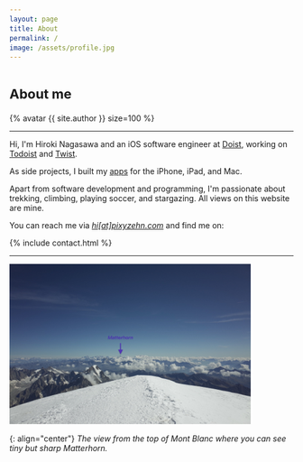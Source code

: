 ```yaml
---
layout: page
title: About
permalink: /
image: /assets/profile.jpg
---
```


<h1><small>About me</small></h1>

{% avatar {{ site.author }} size=100 %}

---

Hi, I'm Hiroki Nagasawa and an iOS software engineer at [Doist](https://doist.com), working on [Todoist](https://todoist.com/home) and [Twist](https://twist.com/home).

As side projects, I built my [apps](/apps) for the iPhone, iPad, and Mac.

Apart from software development and programming, I'm passionate about trekking, climbing, playing soccer, and stargazing. All views on this website are mine.

You can reach me via <a href="{{ site.links.email }}"><em>hi[at]pixyzehn.com</em></a> and find me on:

{% include contact.html %}

---

<img src="../assets/mont-blanc.jpg" class="d-block mx-auto rounded" width="85%">

{: align="center"}
_The view from the top of Mont Blanc where you can see tiny but sharp Matterhorn._
